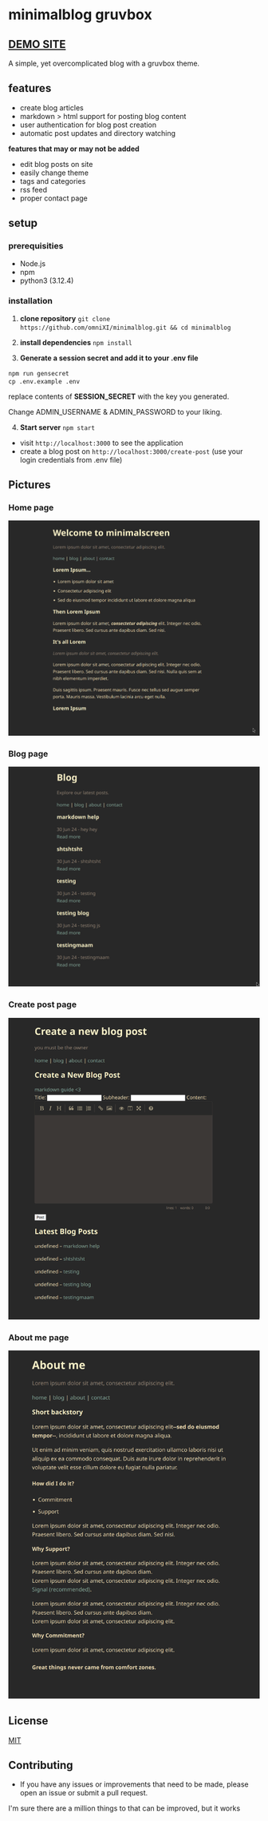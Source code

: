 # minimalblog gruvbox
## [DEMO SITE](https://minimalscreen.com/)
A simple, yet overcomplicated blog with a gruvbox theme.

## features
- create blog articles
- markdown > html support for posting blog content
- user authentication for blog post creation
- automatic post updates and directory watching

**features that may or may not be added**
- edit blog posts on site
- easily change theme
- tags and categories
- rss feed
- proper contact page

## setup

### prerequisities

- Node.js
- npm
- python3 (3.12.4)

### installation

1. **clone repository**
`git clone https://github.com/omniXI/minimalblog.git && cd minimalblog`

2. **install dependencies**
`npm install`

3. **Generate a session secret and add it to your .env file**
```
npm run gensecret
cp .env.example .env
```
replace contents of **SESSION_SECRET** with the key you generated.

Change ADMIN_USERNAME & ADMIN_PASSWORD to your liking.

4. **Start server**
`npm start`

- visit `http://localhost:3000` to see the application
- create a blog post on `http://localhost:3000/create-post` (use your login credentials from .env file)

## Pictures

### Home page
![](https://raw.githubusercontent.com/omniXI/minimalblog/main/images/home.png)

### Blog page
![](https://raw.githubusercontent.com/omniXI/minimalblog/main/images/blog.png)

### Create post page
![](https://raw.githubusercontent.com/omniXI/minimalblog/main/images/create-post.png)

### About me page
![](https://raw.githubusercontent.com/omniXI/minimalblog/main/images/about.png)


## License

[MIT](https://choosealicense.com/licenses/mit/)

## Contributing
- If you have any issues or improvements that need to be made, please open an issue or submit a pull request.


I'm sure there are a million things to that can be improved, but it works


